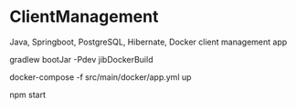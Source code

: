 # ClientManagement
Java, Springboot, PostgreSQL, Hibernate, Docker client management app

gradlew bootJar -Pdev jibDockerBuild

docker-compose -f src/main/docker/app.yml up

npm start
